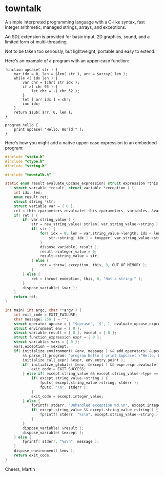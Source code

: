 # towntalk

A simple interpreted programming language with a C-like syntax,
fast integer arithmetic, managed strings, arrays, and exceptions.

An SDL extension is provided for basic input, 2D graphics, sound, and 
a limited form of multi-threading.

Not to be taken too seriously, but lightweight, portable and easy to extend.

Here's an example of a program with an upper-case function:

```
function upcase( str ) {
	var idx = 0, len = $len( str ), arr = $array( len );
	while <( idx len ) {
		var chr = $chr( str idx );
		if >( chr 95 ) {
			let chr = -( chr 32 );
		}
		let [ arr idx ] = chr;
		inc idx;
	}
	return $sub( arr, 0, len );
}

program hello {
	print upcase( "Hello, World!" );
}
```

Here's how you might add a native upper-case expression to an embedded program:

```C
#include "stdio.h"
#include "ctype.h"
#include "string.h"

#include "towntalk.h"

static enum result evaluate_upcase_expression( struct expression *this, struct variable *variables,
	struct variable *result, struct variable *exception ) {
	int idx, len;
	enum result ret;
	struct string *str;
	struct variable var = { 0 };
	ret = this->parameters->evaluate( this->parameters, variables, &var, exception );
	if( ret ) {
		if( var.string_value ) {
			str = new_string_value( strlen( var.string_value->string ) );
			if( str ) {
				for( idx = 0, len = var.string_value->length; idx < len; idx++ ) {
					str->string[ idx ] = toupper( var.string_value->string[ idx ] );
				}
				dispose_variable( result );
				result->integer_value = 0;
				result->string_value = str;
			} else {
				ret = throw( exception, this, 0, OUT_OF_MEMORY );
			}
		} else {
			ret = throw( exception, this, 0, "Not a string." );
		}
		dispose_variable( &var );
	}
	return ret;
}

int main( int argc, char **argv ) {
	int exit_code = EXIT_FAILURE;
	char message[ 256 ] = "";
	struct operator upcase = { "$upcase", '$', 1, evaluate_upcase_expression, NULL };
	struct environment env = { 0 };
	struct variable result = { 0 }, except = { 0 };
	struct function_expression expr = { 0 };
	struct variables vars = { 0 };
	vars.exception = &except;
	if( initialize_environment( &env, message ) && add_operators( &upcase, &env, message )
		&& parse_tt_program( "program hello { print $upcase( \"Hello, World!\" ); } ", "hello", &env, message ) ) {
		initialize_call_expr( &expr, env.entry_point );
		if( initialize_globals( &env, &except ) && expr.expr.evaluate( &expr.expr, &vars, &result ) ) {
			exit_code = EXIT_SUCCESS;
		} else if( except.string_value && except.string_value->type == EXIT ) {
			if( except.string_value->string ) {
				fputs( except.string_value->string, stderr );
				fputc( '\n', stderr );
			}
			exit_code = except.integer_value;
		} else {
			fprintf( stderr, "Unhandled exception %d.\n", except.integer_value );
			if( except.string_value && except.string_value->string ) {
				fprintf( stderr, "%s\n", except.string_value->string );
			}
		}
		dispose_variable( &result );
		dispose_variable( &except );
	} else {
		fprintf( stderr, "%s\n", message );
	}
	dispose_environment( &env );
	return exit_code;
}
```

Cheers,
Martin
